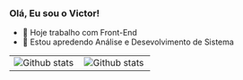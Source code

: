 ### Olá, Eu sou o Victor!
- 🔭 Hoje trabalho com Front-End
- 🌱 Estou apredendo Análise e Desevolvimento de Sistema

<table>
  <tr>
        <td>
<img align="left" src="https://github-readme-stats.vercel.app/api/top-langs/?username=victormoreiraofc&theme=dark&hide_border=false&include_all_commits=true&count_private=true&layout=compact" alt="Github stats" />
  </td>
    <td>
       <img align="left" src="https://github-readme-stats.vercel.app/api?username=victormoreiraofc&theme=dark&hide_border=false&include_all_commits=true&count_private=true" alt="Github stats" />
      </td>

  </tr>
</table><br/>

